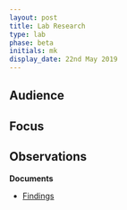 ```yaml
---
layout: post
title: Lab Research
type: lab
phase: beta
initials: mk
display_date: 22nd May 2019
---
```



**Audience**
-

**Focus**
-

**Observations**
-

**Documents**
- [ Findings ](../files/)
